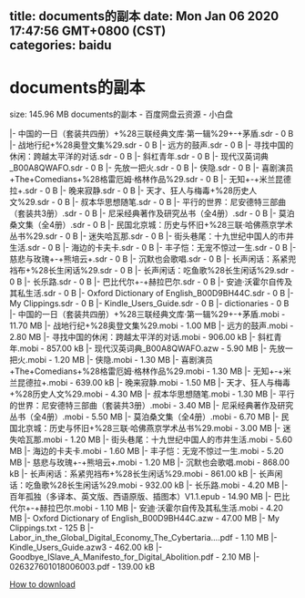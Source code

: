 
title: documents的副本
date: Mon Jan 06 2020 17:47:56 GMT+0800 (CST)    
categories: baidu
---

# documents的副本
size: 145.96 MB
 documents的副本 - 百度网盘云资源 - 小白盘
 
|- 中国的一日（套装共四册）+%28三联经典文库·第一辑%29+-+茅盾.sdr - 0 B
|- 战地行纪+%28奥登文集%29.sdr - 0 B
|- 远方的鼓声.sdr - 0 B
|- 寻找中国的休闲：跨越太平洋的对话.sdr - 0 B
|- 斜杠青年.sdr - 0 B
|- 现代汉英词典_B00A8QWAFO.sdr - 0 B
|- 先放一把火.sdr - 0 B
|- 侠隐.sdr - 0 B
|- 喜剧演员+The+Comedians+%28格雷厄姆·格林作品%29.sdr - 0 B
|- 无知+-+米兰昆德拉+.sdr - 0 B
|- 晚来寂静.sdr - 0 B
|- 天才、狂人与梅毒+%28历史人文%29.sdr - 0 B
|- 叔本华思想随笔.sdr - 0 B
|- 平行的世界：尼安德特三部曲（套装共3册）.sdr - 0 B
|- 尼采经典著作及研究丛书（全4册）.sdr - 0 B
|- 莫泊桑文集（全4册）.sdr - 0 B
|- 民国北京城：历史与怀旧+%28三联·哈佛燕京学术丛书%29.sdr - 0 B
|- 迷失哈瓦那.sdr - 0 B
|- 街头巷尾：十九世纪中国人的市井生活.sdr - 0 B
|- 海边的卡夫卡.sdr - 0 B
|- 丰子恺：无宠不惊过一生.sdr - 0 B
|- 慈悲与玫瑰+-+熊培云+.sdr - 0 B
|- 沉默也会歌唱.sdr - 0 B
|- 长声闲话：系紧兜裆布+%28长生闲话%29.sdr - 0 B
|- 长声闲话：吃鱼歌%28长生闲话%29.sdr - 0 B
|- 长乐路.sdr - 0 B
|- 巴比代尔+-+赫拉巴尔.sdr - 0 B
|- 安迪·沃霍尔自传及其私生活.sdr - 0 B
|- Oxford Dictionary of English_B00D9BH44C.sdr - 0 B
|- My Clippings.sdr - 0 B
|- Kindle_Users_Guide.sdr - 0 B
|- dictionaries - 0 B
|- 中国的一日（套装共四册）+%28三联经典文库·第一辑%29+-+茅盾.mobi - 11.70 MB
|- 战地行纪+%28奥登文集%29.mobi - 1.00 MB
|- 远方的鼓声.mobi - 2.80 MB
|- 寻找中国的休闲：跨越太平洋的对话.mobi - 906.00 kB
|- 斜杠青年.mobi - 857.00 kB
|- 现代汉英词典_B00A8QWAFO.azw - 5.90 MB
|- 先放一把火.mobi - 1.20 MB
|- 侠隐.mobi - 1.30 MB
|- 喜剧演员+The+Comedians+%28格雷厄姆·格林作品%29.mobi - 1.30 MB
|- 无知+-+米兰昆德拉+.mobi - 639.00 kB
|- 晚来寂静.mobi - 1.50 MB
|- 天才、狂人与梅毒+%28历史人文%29.mobi - 4.30 MB
|- 叔本华思想随笔.mobi - 1.30 MB
|- 平行的世界：尼安德特三部曲（套装共3册）.mobi - 3.40 MB
|- 尼采经典著作及研究丛书（全4册）.mobi - 5.50 MB
|- 莫泊桑文集（全4册）.mobi - 6.70 MB
|- 民国北京城：历史与怀旧+%28三联·哈佛燕京学术丛书%29.mobi - 3.00 MB
|- 迷失哈瓦那.mobi - 1.20 MB
|- 街头巷尾：十九世纪中国人的市井生活.mobi - 5.60 MB
|- 海边的卡夫卡.mobi - 1.60 MB
|- 丰子恺：无宠不惊过一生.mobi - 5.20 MB
|- 慈悲与玫瑰+-+熊培云+.mobi - 1.20 MB
|- 沉默也会歌唱.mobi - 868.00 kB
|- 长声闲话：系紧兜裆布+%28长生闲话%29.mobi - 861.00 kB
|- 长声闲话：吃鱼歌%28长生闲话%29.mobi - 932.00 kB
|- 长乐路.mobi - 4.20 MB
|- 百年孤独（多译本、英文版、西语原版、插图本）V1.1.epub - 14.90 MB
|- 巴比代尔+-+赫拉巴尔.mobi - 1.10 MB
|- 安迪·沃霍尔自传及其私生活.mobi - 4.20 MB
|- Oxford Dictionary of English_B00D9BH44C.azw - 47.00 MB
|- My Clippings.txt - 125 B
|- Labor_in_the_Global_Digital_Economy_The_Cybertaria....pdf - 1.10 MB
|- Kindle_Users_Guide.azw3 - 462.00 kB
|- Goodbye_ISlave_A_Manifesto_for_Digital_Abolition.pdf - 2.10 MB
|- 026327601018006003.pdf - 139.00 kB

[How to download](https://bpcam.bemobtrk.com/go/2ceec3aa-1ca2-46d6-b9ff-aaa5c184517c?jno=136)